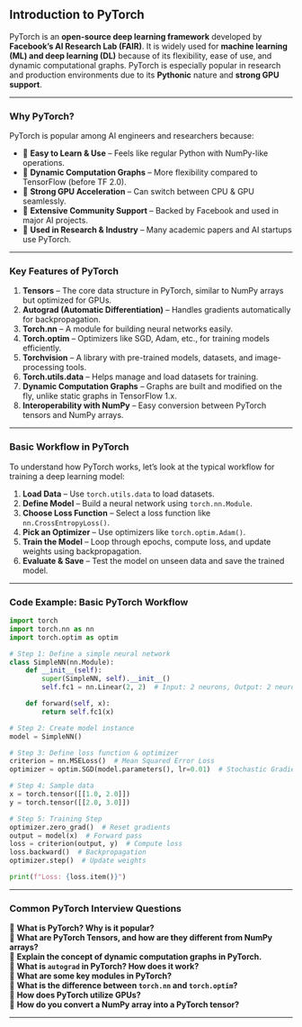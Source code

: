 ## **Introduction to PyTorch**  

PyTorch is an **open-source deep learning framework** developed by **Facebook’s AI Research Lab (FAIR)**. It is widely used for **machine learning (ML) and deep learning (DL)** because of its flexibility, ease of use, and dynamic computational graphs. PyTorch is especially popular in research and production environments due to its **Pythonic** nature and **strong GPU support**.  

---

### **Why PyTorch?**
PyTorch is popular among AI engineers and researchers because:
- 🔹 **Easy to Learn & Use** – Feels like regular Python with NumPy-like operations.
- 🔹 **Dynamic Computation Graphs** – More flexibility compared to TensorFlow (before TF 2.0).
- 🔹 **Strong GPU Acceleration** – Can switch between CPU & GPU seamlessly.
- 🔹 **Extensive Community Support** – Backed by Facebook and used in major AI projects.
- 🔹 **Used in Research & Industry** – Many academic papers and AI startups use PyTorch.

---

### **Key Features of PyTorch**
1. **Tensors** – The core data structure in PyTorch, similar to NumPy arrays but optimized for GPUs.
2. **Autograd (Automatic Differentiation)** – Handles gradients automatically for backpropagation.
3. **Torch.nn** – A module for building neural networks easily.
4. **Torch.optim** – Optimizers like SGD, Adam, etc., for training models efficiently.
5. **Torchvision** – A library with pre-trained models, datasets, and image-processing tools.
6. **Torch.utils.data** – Helps manage and load datasets for training.
7. **Dynamic Computation Graphs** – Graphs are built and modified on the fly, unlike static graphs in TensorFlow 1.x.
8. **Interoperability with NumPy** – Easy conversion between PyTorch tensors and NumPy arrays.

---

### **Basic Workflow in PyTorch**
To understand how PyTorch works, let’s look at the typical workflow for training a deep learning model:
1. **Load Data** – Use `torch.utils.data` to load datasets.
2. **Define Model** – Build a neural network using `torch.nn.Module`.
3. **Choose Loss Function** – Select a loss function like `nn.CrossEntropyLoss()`.
4. **Pick an Optimizer** – Use optimizers like `torch.optim.Adam()`.
5. **Train the Model** – Loop through epochs, compute loss, and update weights using backpropagation.
6. **Evaluate & Save** – Test the model on unseen data and save the trained model.

---

### **Code Example: Basic PyTorch Workflow**
```python
import torch
import torch.nn as nn
import torch.optim as optim

# Step 1: Define a simple neural network
class SimpleNN(nn.Module):
    def __init__(self):
        super(SimpleNN, self).__init__()
        self.fc1 = nn.Linear(2, 2)  # Input: 2 neurons, Output: 2 neurons

    def forward(self, x):
        return self.fc1(x)

# Step 2: Create model instance
model = SimpleNN()

# Step 3: Define loss function & optimizer
criterion = nn.MSELoss()  # Mean Squared Error Loss
optimizer = optim.SGD(model.parameters(), lr=0.01)  # Stochastic Gradient Descent

# Step 4: Sample data
x = torch.tensor([[1.0, 2.0]])
y = torch.tensor([[2.0, 3.0]])

# Step 5: Training Step
optimizer.zero_grad()  # Reset gradients
output = model(x)  # Forward pass
loss = criterion(output, y)  # Compute loss
loss.backward()  # Backpropagation
optimizer.step()  # Update weights

print(f"Loss: {loss.item()}")
```

---

### **Common PyTorch Interview Questions**
🔹 **What is PyTorch? Why is it popular?**  
🔹 **What are PyTorch Tensors, and how are they different from NumPy arrays?**  
🔹 **Explain the concept of dynamic computation graphs in PyTorch.**  
🔹 **What is `autograd` in PyTorch? How does it work?**  
🔹 **What are some key modules in PyTorch?**  
🔹 **What is the difference between `torch.nn` and `torch.optim`?**  
🔹 **How does PyTorch utilize GPUs?**  
🔹 **How do you convert a NumPy array into a PyTorch tensor?**  

---
